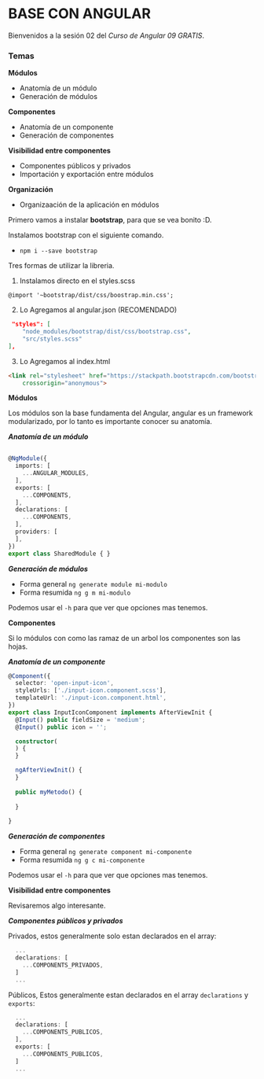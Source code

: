# BASE CON ANGULAR

Bienvenidos a la sesión 02 del *Curso de Angular 09 GRATIS*.

### Temas

**Módulos**
- Anatomía de un módulo
- Generación de módulos

**Componentes**

- Anatomía de un componente
- Generación de componentes

**Visibilidad entre componentes**
- Componentes públicos y privados
- Importación y exportación entre módulos

**Organización**
- Organizaación de la aplicación en módulos


Primero vamos a instalar **bootstrap**, para que se vea bonito :D.

Instalamos bootstrap con el siguiente comando.
- `npm i --save bootstrap`

Tres formas de utilizar la libreria.
1) Instalamos directo en el styles.scss

`@import '~bootstrap/dist/css/boostrap.min.css';`

2) Lo Agregamos al angular.json (RECOMENDADO)
```json
 "styles": [
    "node_modules/bootstrap/dist/css/bootstrap.css",
    "src/styles.scss"
],
```

3) Lo Agregamos al index.html
```html
<link rel="stylesheet" href="https://stackpath.bootstrapcdn.com/bootstrap/4.1.3/css/bootstrap.min.css" integrity="sha384-MCw98/SFnGE8fJT3GXwEOngsV7Zt27NXFoaoApmYm81iuXoPkFOJwJ8ERdknLPMO"
    crossorigin="anonymous">
```


**Módulos**

Los módulos son la base fundamenta del Angular, angular es un framework modularizado, por lo tanto es importante conocer su anatomía.

***Anatomía de un módulo***
```ts
 
@NgModule({
  imports: [
    ...ANGULAR_MODULES,
  ],
  exports: [
    ...COMPONENTS,
  ],
  declarations: [
    ...COMPONENTS,
  ],
  providers: [
  ],
})
export class SharedModule { }
```

***Generación de módulos***
- Forma general `ng generate module mi-modulo`
- Forma resumida `ng g m mi-modulo`

Podemos usar el `-h` para que ver que opciones mas tenemos.


**Componentes**

Si lo módulos con como las ramaz de un arbol los componentes son las hojas.

***Anatomía de un componente***
```ts
@Component({
  selector: 'open-input-icon',
  styleUrls: ['./input-icon.component.scss'],
  templateUrl: './input-icon.component.html',
})
export class InputIconComponent implements AfterViewInit {
  @Input() public fieldSize = 'medium';
  @Input() public icon = '';

  constructor(
  ) {
  }

  ngAfterViewInit() {
  }
  
  public myMetodo() {
  
  }
  
}
```

***Generación de componentes***
- Forma general `ng generate component mi-componente`
- Forma resumida `ng g c mi-componente`

Podemos usar el `-h` para que ver que opciones mas tenemos.

**Visibilidad entre componentes**

Revisaremos algo interesante.

***Componentes públicos y privados***

Privados, estos generalmente solo estan declarados en el array:
```ts
  ...
  declarations: [
    ...COMPONENTS_PRIVADOS,
  ]
  ...
```

Públicos, Estos generalmente estan declarados en el array `declarations` y `exports`:
```ts
  ...
  declarations: [
    ...COMPONENTS_PUBLICOS,
  ],
  exports: [
    ...COMPONENTS_PUBLICOS,
  ]
  ...
```



